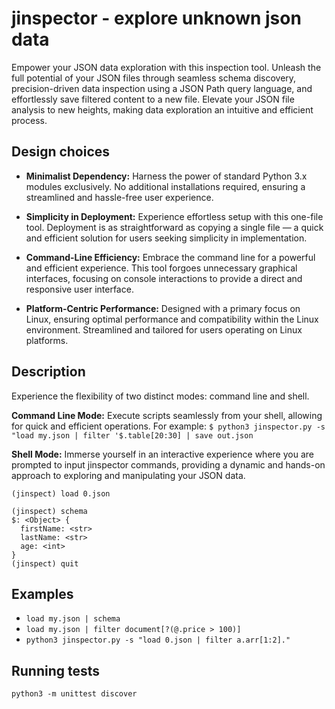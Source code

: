 # jinspector - explore unknown json data
Empower your JSON data exploration with this inspection tool. Unleash the full potential of your JSON files through seamless schema discovery, precision-driven data inspection using a JSON Path query language, and effortlessly save filtered content to a new file. Elevate your JSON file analysis to new heights, making data exploration an intuitive and efficient process.
## Design choices
- **Minimalist Dependency:** Harness the power of standard Python 3.x modules exclusively. No additional installations required, ensuring a streamlined and hassle-free user experience.

- **Simplicity in Deployment:** Experience effortless setup with this one-file tool. Deployment is as straightforward as copying a single file — a quick and efficient solution for users seeking simplicity in implementation.

- **Command-Line Efficiency:** Embrace the command line for a powerful and efficient experience. This tool forgoes unnecessary graphical interfaces, focusing on console interactions to provide a direct and responsive user interface.

- **Platform-Centric Performance:** Designed with a primary focus on Linux, ensuring optimal performance and compatibility within the Linux environment. Streamlined and tailored for users operating on Linux platforms.

## Description
Experience the flexibility of two distinct modes: command line and shell.

**Command Line Mode:** Execute scripts seamlessly from your shell, allowing for quick and efficient operations. For example:
`$ python3 jinspector.py -s "load my.json | filter '$.table[20:30] | save out.json`

**Shell Mode:** Immerse yourself in an interactive experience where you are prompted to input jinspector commands, providing a dynamic and hands-on approach to exploring and manipulating your JSON data.
```
(jinspect) load 0.json

(jinspect) schema
$: <Object> {
  firstName: <str>
  lastName: <str>
  age: <int>
}
(jinspect) quit
```
## Examples
- `load my.json | schema`
- `load my.json | filter document[?(@.price > 100)]`
- `python3 jinspector.py -s "load 0.json | filter a.arr[1:2]."`
## Running tests
`python3 -m unittest discover`
